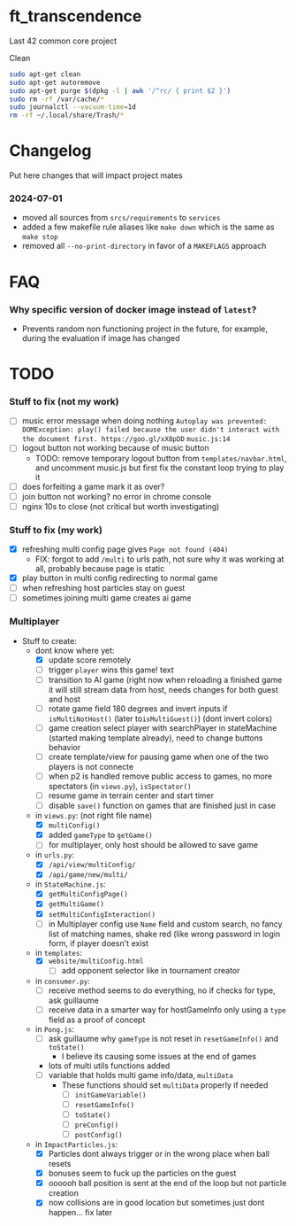 # ft_transcendence
Last 42 common core project

Clean 
```sh
sudo apt-get clean
sudo apt-get autoremove
sudo apt-get purge $(dpkg -l | awk '/^rc/ { print $2 }')
sudo rm -rf /var/cache/*
sudo journalctl --vacuum-time=1d
rm -rf ~/.local/share/Trash/*
```

# Changelog
Put here changes that will impact project mates
### 2024-07-01
- moved all sources from `srcs/requirements` to `services`
- added a few makefile rule aliases like `make down` which is the same as `make stop`
- removed all `--no-print-directory` in favor of a `MAKEFLAGS` approach

# FAQ
### Why specific version of docker image instead of `latest`?
- Prevents random non functioning project in the future, for example, during the evaluation if image has changed

# TODO
### Stuff to fix (not my work)
- [ ] music error message when doing nothing `Autoplay was prevented: DOMException: play() failed because the user didn't interact with the document first. https://goo.gl/xX8pDD` `music.js:14`
- [ ] logout button not working because of music button
    - TODO: remove temporary logout button from `templates/navbar.html`, and uncomment music.js but first fix the constant loop trying to play it
- [ ] does forfeiting a game mark it as over?
- [ ] join button not working? no error in chrome console
- [ ] nginx 10s to close (not critical but worth investigating)
### Stuff to fix (my work)
- [x] refreshing multi config page gives `Page not found (404)`
    - FIX: forgot to add `/multi` to urls path, not sure why it was working at all, probably because page is static
- [x] play button in multi config redirecting to normal game
- [ ] when refreshing host particles stay on guest
- [ ] sometimes joining multi game creates ai game
### Multiplayer
- Stuff to create:
    - dont know where yet:
        - [x] update score remotely
        - [ ] trigger `player` wins this game! text
        - [ ] transition to AI game (right now when reloading a finished game it will still stream data from host, needs changes for both guest and host
        - [ ] rotate game field 180 degrees and invert inputs if `isMultiNotHost()` (later to`isMultiGuest()`) (dont invert colors)
        - [ ] game creation select player with searchPlayer in stateMachine (started making template already), need to change buttons behavior
        - [ ] create template/view for pausing game when one of the two players is not connecte
        - [ ] when p2 is handled remove public access to games, no more spectators (in `views.py`), `isSpectator()`
        - [ ] resume game in terrain center and start timer
        - [ ] disable `save()` function on games that are finished just in case
    - in `views.py`: (not right file name)
        - [x] `multiConfig()`
        - [x] added `gameType` to `getGame()`
        - [ ] for multiplayer, only host should be allowed to save game
    - in `urls.py`:
        - [x] `/api/view/multiConfig/`
        - [x] `/api/game/new/multi/`
    - in `StateMachine.js`:
        - [x] `getMultiConfigPage()`
        - [x] `getMultiGame()`
        - [x] `setMultiConfigInteraction()`
        - [ ] in Multiplayer config use `Name` field and custom search, no fancy list of matching names, shake red (like wrong password in login form, if player doesn't exist
    - in `templates`:
        - [x] `website/multiConfig.html`
            - [ ] add opponent selector like in tournament creator
    - in `consumer.py`:
        - [ ] receive method seems to do everything, no if checks for type, ask guillaume
        - [ ] receive data in a smarter way for hostGameInfo only using a `type` field as a proof of concept
    - in `Pong.js`:
        - [ ] ask guillaume why `gameType` is not reset in `resetGameInfo()` and `toState()`
            - I believe its causing some issues at the end of games
        - lots of multi utils functions added
        - [ ] variable that holds multi game info/data, `multiData`
            - These functions should set `multiData` properly if needed
                - [ ] `initGameVariable()`
                - [ ] `resetGameInfo()`
                - [ ] `toState()`
                - [ ] `preConfig()`
                - [ ] `postConfig()`
    - in `ImpactParticles.js`:
        - [x] Particles dont always trigger or in the wrong place when ball resets
        - [x] bonuses seem to fuck up the particles on the guest
        - [x] oooooh ball position is sent at the end of the loop but not particle creation
        - [x] now collisions are in good location but sometimes just dont happen... fix later
